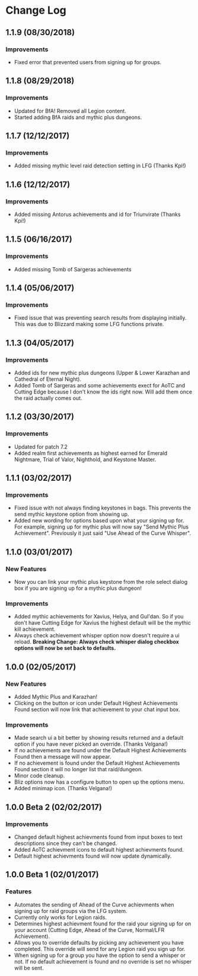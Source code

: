 # Change Log

## 1.1.9 (08/30/2018)

### Improvements

- Fixed error that prevented users from signing up for groups.

## 1.1.8 (08/29/2018)

### Improvements

- Updated for BfA! Removed all Legion content.
- Started adding BfA raids and mythic plus dungeons.

## 1.1.7 (12/12/2017)

### Improvements

- Added missing mythic level raid detection setting in LFG (Thanks Kpi!)

## 1.1.6 (12/12/2017)

### Improvements

- Added missing Antorus achievements and id for Triunvirate (Thanks Kpi!)

## 1.1.5 (06/16/2017)

### Improvements

- Added missing Tomb of Sargeras achievements

## 1.1.4 (05/06/2017)

### Improvements

- Fixed issue that was preventing search results from displaying initially. This was due to Blizzard making some LFG functions private.

## 1.1.3 (04/05/2017)

### Improvements

- Added ids for new mythic plus dungeons (Upper & Lower Karazhan and Cathedral of Eternal Night).
- Added Tomb of Sargeras and some achievements exect for AoTC and Cutting Edge because I don't know the ids right now. Will add them once the raid actually comes out.

## 1.1.2 (03/30/2017)

### Improvements

- Updated for patch 7.2
- Added realm first achievements as highest earned for Emerald Nightmare, Trial of Valor, Nighthold, and Keystone Master.

## 1.1.1 (03/02/2017)

### Improvements

- Fixed issue with not always finding keystones in bags. This prevents the send mythic keystone option from showing up.
- Added new wording for options based upon what your signing up for. For example, signing up for mythic plus will now say "Send Mythic Plus Achievement". Previously it just said "Use Ahead of the Curve Whisper".

## 1.1.0 (03/01/2017)

### New Features

- Now you can link your mythic plus keystone from the role select dialog box if you are signing up for a mythic plus dungeon!

### Improvements

- Added mythic achievements for Xavius, Helya, and Gul'dan. So if you don't have Cutting Edge for Xavius the highest default will be the mythic kill achievement.
- Always check achievement whisper option now doesn't require a ui reload. **Breaking Change: Always check whisper dialog checkbox options will now be set back to defaults.**

## 1.0.0 (02/05/2017)

### New Features

- Added Mythic Plus and Karazhan!
- Clicking on the button or icon under Default Highest Achievements Found section will now link that achievement to your chat input box.

### Improvements

- Made search ui a bit better by showing results returned and a default option if you have never picked an override. (Thanks Velgana!)
- If no achievements are found under the Default Highest Achievements Found then a message will now appear.
- If no achievement is found under the Default Highest Achievements Found section it will no longer list that raid/dungeon.
- Minor code cleanup.
- Bliz options now has a configure button to open up the options menu.
- Added minimap icon. (Thanks Velgana!)

## 1.0.0 Beta 2 (02/02/2017)

### Improvements

- Changed default highest achievments found from input boxes to text descriptions since they can't be changed.
- Added AoTC achievment icons to default highest achievments found.
- Default highest achievments found will now update dynamically.

## 1.0.0 Beta 1 (02/01/2017)

### Features

- Automates the sending of Ahead of the Curve achievments when signing up for raid groups via the LFG system.
- Currently only works for Legion raids.
- Determines highest achievment found for the raid your signing up for on your account (Cutting Edge, Ahead of the Curve, Normal/LFR Achievement).
- Allows you to override defaults by picking any achievement you have completed. This override will send for any Legion raid you sign up for.
- When signing up for a group you have the option to send a whisper or not. If no default achievement is found and no override is set no whisper will be sent.
